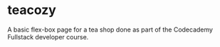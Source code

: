 # teacozy
A basic flex-box page for a tea shop done as part of the Codecademy Fullstack developer course.
